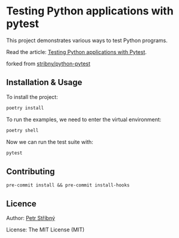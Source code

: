# Testing Python applications with pytest

This project demonstrates various ways to test Python programs.

Read the article: [Testing Python applications with Pytest](https://stribny.name/blog/pytest).

forked from [stribny/python-pytest](https://github.com/stribny/python-pytest)

## Installation & Usage

To install the project:

```bash
poetry install
```

To run the examples, we need to enter the virtual environment:

```bash
poetry shell
```

Now we can run the test suite with:

```bash
pytest
```

## Contributing

`pre-commit install && pre-commit install-hooks`

## Licence

Author: [Petr Stříbný](http://stribny.name)

License: The MIT License (MIT)
